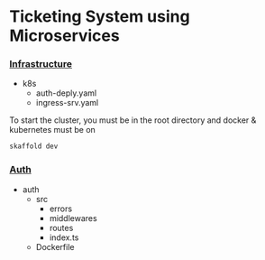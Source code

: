 # Ticketing System using Microservices


### [Infrastructure](https://github.com/tclohm/ticketing-system/tree/main/infrastructure/k8s)
- k8s
  - auth-deply.yaml
  - ingress-srv.yaml

To start the cluster, you must be in the root directory 
and 
docker & kubernetes must be on

```sh
skaffold dev
```
### [Auth](https://github.com/tclohm/ticketing-system/tree/main/auth)
- auth
  - src
    - errors
    - middlewares
    - routes
    - index.ts
  - Dockerfile   
